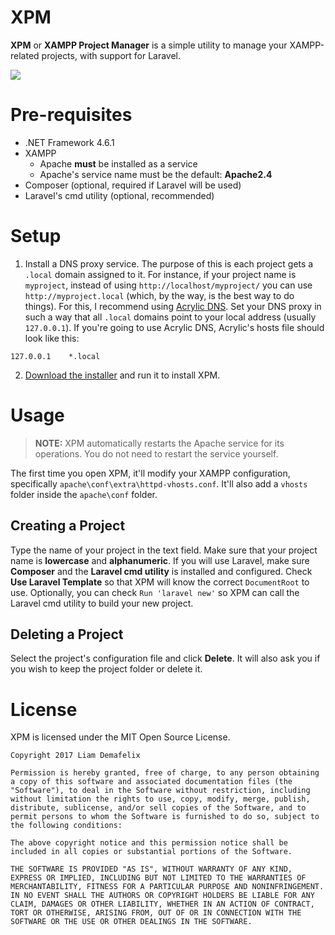 # XPM

**XPM** or **XAMPP Project Manager** is a simple utility to manage your XAMPP-related projects, with support for Laravel.

![](https://github.com/liamdemafelix/xpm/raw/master/screenshot.jpg)

# Pre-requisites

* .NET Framework 4.6.1
* XAMPP
  * Apache **must** be installed as a service
  * Apache's service name must be the default: **Apache2.4**
* Composer (optional, required if Laravel will be used)
* Laravel's cmd utility (optional, recommended)

# Setup

1. Install a DNS proxy service. The purpose of this is each project gets a `.local` domain assigned to it. For instance, if your project name is `myproject`, instead of using `http://localhost/myproject/` you can use `http://myproject.local` (which, by the way, is the best way to do things). For this, I recommend using [Acrylic DNS](http://mayakron.altervista.org/wikibase/show.php?id=AcrylicHome). Set your DNS proxy in such a way that all `.local` domains point to your local address (usually `127.0.0.1`). If you're going to use Acrylic DNS, Acrylic's hosts file should look like this:

```
127.0.0.1    *.local
```

2. [Download the installer](https://github.com/liamdemafelix/xpm/raw/master/setup.exe) and run it to install XPM.

# Usage

> **NOTE:** XPM automatically restarts the Apache service for its operations. You do not need to restart the service yourself.

The first time you open XPM, it'll modify your XAMPP configuration, specifically `apache\conf\extra\httpd-vhosts.conf`. It'll also add a `vhosts` folder inside the `apache\conf` folder.

## Creating a Project

Type the name of your project in the text field. Make sure that your project name is **lowercase** and **alphanumeric**. If you will use Laravel, make sure **Composer** and the **Laravel cmd utility** is installed and configured. Check **Use Laravel Template** so that XPM will know the correct `DocumentRoot` to use. Optionally, you can check `Run 'laravel new'` so XPM can call the Laravel cmd utility to build your new project.

## Deleting a Project

Select the project's configuration file and click **Delete**. It will also ask you if you wish to keep the project folder or delete it.

# License

XPM is licensed under the MIT Open Source License.

```
Copyright 2017 Liam Demafelix

Permission is hereby granted, free of charge, to any person obtaining a copy of this software and associated documentation files (the "Software"), to deal in the Software without restriction, including without limitation the rights to use, copy, modify, merge, publish, distribute, sublicense, and/or sell copies of the Software, and to permit persons to whom the Software is furnished to do so, subject to the following conditions:

The above copyright notice and this permission notice shall be included in all copies or substantial portions of the Software.

THE SOFTWARE IS PROVIDED "AS IS", WITHOUT WARRANTY OF ANY KIND, EXPRESS OR IMPLIED, INCLUDING BUT NOT LIMITED TO THE WARRANTIES OF MERCHANTABILITY, FITNESS FOR A PARTICULAR PURPOSE AND NONINFRINGEMENT. IN NO EVENT SHALL THE AUTHORS OR COPYRIGHT HOLDERS BE LIABLE FOR ANY CLAIM, DAMAGES OR OTHER LIABILITY, WHETHER IN AN ACTION OF CONTRACT, TORT OR OTHERWISE, ARISING FROM, OUT OF OR IN CONNECTION WITH THE SOFTWARE OR THE USE OR OTHER DEALINGS IN THE SOFTWARE.
```
